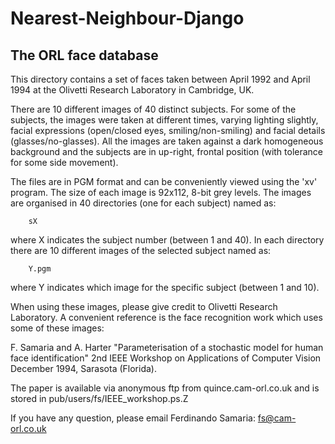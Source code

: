 # Nearest-Neighbour-Django

The ORL face database
---------------------

This directory contains a set of faces taken between April 1992 and
April 1994 at the Olivetti Research Laboratory in Cambridge, UK.

There are 10 different images of 40 distinct subjects. For some of the
subjects, the images were taken at different times, varying lighting
slightly, facial expressions (open/closed eyes, smiling/non-smiling)
and facial details (glasses/no-glasses).  All the images are taken
against a dark homogeneous background and the subjects are in
up-right, frontal position (with tolerance for some side movement).

The files are in PGM format and can be conveniently viewed using the 'xv'
program. The size of each image is 92x112, 8-bit grey levels. The images
are organised in 40 directories (one for each subject) named as:

		sX

where X indicates the subject number (between 1 and 40). In each directory
there are 10 different images of the selected subject named as:

		Y.pgm

where Y indicates which image for the specific subject (between 1 and 10).

When using these images, please give credit to Olivetti Research Laboratory.
A convenient reference is the face recognition work which uses some of
these images:

 F. Samaria and A. Harter 
  "Parameterisation of a stochastic model for human face identification"
  2nd IEEE Workshop on Applications of Computer Vision
  December 1994, Sarasota (Florida).

The paper is available via anonymous ftp from quince.cam-orl.co.uk and is
stored in pub/users/fs/IEEE_workshop.ps.Z

If you have any question, please email Ferdinando Samaria: fs@cam-orl.co.uk
